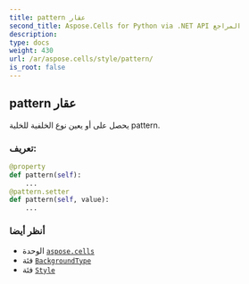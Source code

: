 ```yaml
---
title: pattern عقار
second_title: Aspose.Cells for Python via .NET API المراجع
description:
type: docs
weight: 430
url: /ar/aspose.cells/style/pattern/
is_root: false
---
```

##  pattern عقار

يحصل على أو يعين نوع الخلفية للخلية pattern.
###  تعريف:
```python
@property
def pattern(self):
    ...
@pattern.setter
def pattern(self, value):
    ...
```

###  أنظر أيضا
* الوحدة [`aspose.cells`](../../)
* فئة [`BackgroundType`](/cells/python-net/ar/aspose.cells/backgroundtype)
* فئة [`Style`](/cells/python-net/ar/aspose.cells/style)
